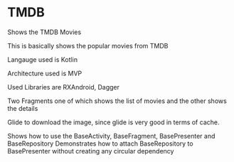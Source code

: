 # TMDB
Shows the TMDB Movies

This is basically shows the popular movies from TMDB

Langauge used is Kotlin 

Architecture used is MVP

Used Libraries are RXAndroid, Dagger

Two Fragments one of which shows the list of movies and the other shows the details 

Glide to download the image, since glide is very good in terms of cache.

Shows how to use the BaseActivity, BaseFragment, BasePresenter and BaseRepository
Demonstrates how to attach BaseRepository to BasePresenter without creating any circular dependency 
